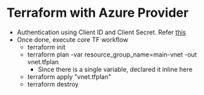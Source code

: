 # Terraform with Azure Provider
- Authentication using Client ID and Client Secret. Refer [this]()
- Once done, execute core TF workflow
    - terraform init
    - terraform plan -var resource_group_name=main-vnet -out vnet.tfplan
        - Since there is a single variable, declared it inline here
    - terraform apply "vnet.tfplan"
    - terraform destroy
